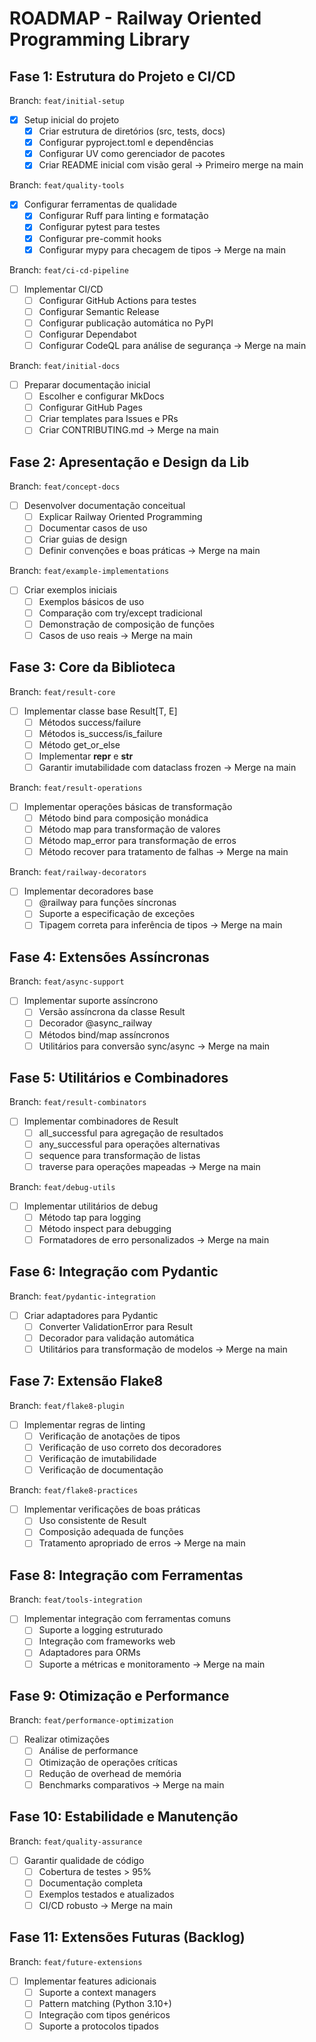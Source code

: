 # ROADMAP - Railway Oriented Programming Library

## Fase 1: Estrutura do Projeto e CI/CD
Branch: `feat/initial-setup`
- [x] Setup inicial do projeto
  - [x] Criar estrutura de diretórios (src, tests, docs)
  - [x] Configurar pyproject.toml e dependências
  - [x] Configurar UV como gerenciador de pacotes
  - [x] Criar README inicial com visão geral
→ Primeiro merge na main

Branch: `feat/quality-tools`
- [x] Configurar ferramentas de qualidade
  - [x] Configurar Ruff para linting e formatação
  - [x] Configurar pytest para testes
  - [x] Configurar pre-commit hooks
  - [x] Configurar mypy para checagem de tipos
→ Merge na main

Branch: `feat/ci-cd-pipeline`
- [ ] Implementar CI/CD
  - [ ] Configurar GitHub Actions para testes
  - [ ] Configurar Semantic Release
  - [ ] Configurar publicação automática no PyPI
  - [ ] Configurar Dependabot
  - [ ] Configurar CodeQL para análise de segurança
→ Merge na main

Branch: `feat/initial-docs`
- [ ] Preparar documentação inicial
  - [ ] Escolher e configurar MkDocs
  - [ ] Configurar GitHub Pages
  - [ ] Criar templates para Issues e PRs
  - [ ] Criar CONTRIBUTING.md
→ Merge na main

## Fase 2: Apresentação e Design da Lib
Branch: `feat/concept-docs`
- [ ] Desenvolver documentação conceitual
  - [ ] Explicar Railway Oriented Programming
  - [ ] Documentar casos de uso
  - [ ] Criar guias de design
  - [ ] Definir convenções e boas práticas
→ Merge na main

Branch: `feat/example-implementations`
- [ ] Criar exemplos iniciais
  - [ ] Exemplos básicos de uso
  - [ ] Comparação com try/except tradicional
  - [ ] Demonstração de composição de funções
  - [ ] Casos de uso reais
→ Merge na main

## Fase 3: Core da Biblioteca
Branch: `feat/result-core`
- [ ] Implementar classe base Result[T, E]
  - [ ] Métodos success/failure
  - [ ] Métodos is_success/is_failure
  - [ ] Método get_or_else
  - [ ] Implementar __repr__ e __str__
  - [ ] Garantir imutabilidade com dataclass frozen
→ Merge na main

Branch: `feat/result-operations`
- [ ] Implementar operações básicas de transformação
  - [ ] Método bind para composição monádica
  - [ ] Método map para transformação de valores
  - [ ] Método map_error para transformação de erros
  - [ ] Método recover para tratamento de falhas
→ Merge na main

Branch: `feat/railway-decorators`
- [ ] Implementar decoradores base
  - [ ] @railway para funções síncronas
  - [ ] Suporte a especificação de exceções
  - [ ] Tipagem correta para inferência de tipos
→ Merge na main

## Fase 4: Extensões Assíncronas
Branch: `feat/async-support`
- [ ] Implementar suporte assíncrono
  - [ ] Versão assíncrona da classe Result
  - [ ] Decorador @async_railway
  - [ ] Métodos bind/map assíncronos
  - [ ] Utilitários para conversão sync/async
→ Merge na main

## Fase 5: Utilitários e Combinadores
Branch: `feat/result-combinators`
- [ ] Implementar combinadores de Result
  - [ ] all_successful para agregação de resultados
  - [ ] any_successful para operações alternativas
  - [ ] sequence para transformação de listas
  - [ ] traverse para operações mapeadas
→ Merge na main

Branch: `feat/debug-utils`
- [ ] Implementar utilitários de debug
  - [ ] Método tap para logging
  - [ ] Método inspect para debugging
  - [ ] Formatadores de erro personalizados
→ Merge na main

## Fase 6: Integração com Pydantic
Branch: `feat/pydantic-integration`
- [ ] Criar adaptadores para Pydantic
  - [ ] Converter ValidationError para Result
  - [ ] Decorador para validação automática
  - [ ] Utilitários para transformação de modelos
→ Merge na main

## Fase 7: Extensão Flake8
Branch: `feat/flake8-plugin`
- [ ] Implementar regras de linting
  - [ ] Verificação de anotações de tipos
  - [ ] Verificação de uso correto dos decoradores
  - [ ] Verificação de imutabilidade
  - [ ] Verificação de documentação

Branch: `feat/flake8-practices`
- [ ] Implementar verificações de boas práticas
  - [ ] Uso consistente de Result
  - [ ] Composição adequada de funções
  - [ ] Tratamento apropriado de erros
→ Merge na main

## Fase 8: Integração com Ferramentas
Branch: `feat/tools-integration`
- [ ] Implementar integração com ferramentas comuns
  - [ ] Suporte a logging estruturado
  - [ ] Integração com frameworks web
  - [ ] Adaptadores para ORMs
  - [ ] Suporte a métricas e monitoramento
→ Merge na main

## Fase 9: Otimização e Performance
Branch: `feat/performance-optimization`
- [ ] Realizar otimizações
  - [ ] Análise de performance
  - [ ] Otimização de operações críticas
  - [ ] Redução de overhead de memória
  - [ ] Benchmarks comparativos
→ Merge na main

## Fase 10: Estabilidade e Manutenção
Branch: `feat/quality-assurance`
- [ ] Garantir qualidade de código
  - [ ] Cobertura de testes > 95%
  - [ ] Documentação completa
  - [ ] Exemplos testados e atualizados
  - [ ] CI/CD robusto
→ Merge na main

## Fase 11: Extensões Futuras (Backlog)
Branch: `feat/future-extensions`
- [ ] Implementar features adicionais
  - [ ] Suporte a context managers
  - [ ] Pattern matching (Python 3.10+)
  - [ ] Integração com tipos genéricos
  - [ ] Suporte a protocolos tipados
